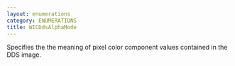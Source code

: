 ```yaml
---
layout: enumerations
category: ENUMERATIONS
title: WICDdsAlphaMode
---
```


Specifies the the meaning of pixel color component values contained in the DDS image.
